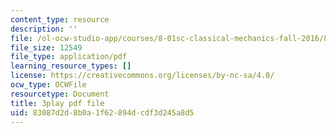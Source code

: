 ```yaml
---
content_type: resource
description: ''
file: /ol-ocw-studio-app/courses/8-01sc-classical-mechanics-fall-2016/83087d2d8b0a1f62894dcdf3d245a8d5_nfawe03nvAY.pdf
file_size: 12549
file_type: application/pdf
learning_resource_types: []
license: https://creativecommons.org/licenses/by-nc-sa/4.0/
ocw_type: OCWFile
resourcetype: Document
title: 3play pdf file
uid: 83087d2d-8b0a-1f62-894d-cdf3d245a8d5
---
```

